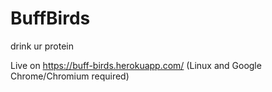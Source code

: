 # BuffBirds
drink ur protein

Live on https://buff-birds.herokuapp.com/
(Linux and Google Chrome/Chromium required)

